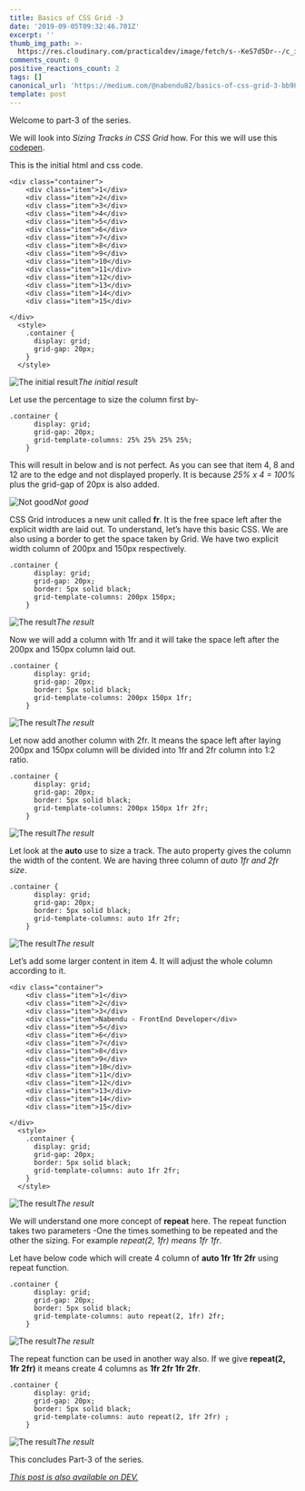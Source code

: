 ```yaml
---
title: Basics of CSS Grid -3
date: '2019-09-05T09:32:46.701Z'
excerpt: ''
thumb_img_path: >-
  https://res.cloudinary.com/practicaldev/image/fetch/s--KeS7d5Dr--/c_imagga_scale,f_auto,fl_progressive,h_420,q_auto,w_1000/https://res.cloudinary.com/practicaldev/image/fetch/s--BkZsqFt8--/c_imagga_scale%2Cf_auto%2Cfl_progressive%2Ch_420%2Cq_auto%2Cw_1000/https://thepracticaldev.s3.amazonaws.com/i/e08gn2jznwxf3zssm2mo.jpeg
comments_count: 0
positive_reactions_count: 2
tags: []
canonical_url: 'https://medium.com/@nabendu82/basics-of-css-grid-3-bb98a69923a2'
template: post
---
```

Welcome to part-3 of the series.

We will look into *Sizing Tracks in CSS Grid* how. For this we will use this [codepen](https://codepen.io/nabendu82/full/oPoaYj/).

This is the initial html and css code.

    <div class="container">
        <div class="item">1</div>
        <div class="item">2</div>
        <div class="item">3</div>
        <div class="item">4</div>
        <div class="item">5</div>
        <div class="item">6</div>
        <div class="item">7</div>
        <div class="item">8</div>
        <div class="item">9</div>
        <div class="item">10</div>
        <div class="item">11</div>
        <div class="item">12</div>
        <div class="item">13</div>
        <div class="item">14</div>
        <div class="item">15</div>

    </div>
      <style>
        .container {
          display: grid;
          grid-gap: 20px;
        }
      </style>

![The initial result](https://cdn-images-1.medium.com/max/5760/1*JgEMyfjXQvv5mjSPZoHxDQ.png)*The initial result*

Let use the percentage to size the column first by-

    .container {
          display: grid;
          grid-gap: 20px;
          grid-template-columns: 25% 25% 25% 25%;
        }

This will result in below and is not perfect. As you can see that item 4, 8 and 12 are to the edge and not displayed properly. It is because *25% x 4 = 100%* plus the grid-gap of 20px is also added.

![Not good](https://cdn-images-1.medium.com/max/5760/1*FImAAwLNa4e_Ltq0qUqr3w.png)*Not good*

CSS Grid introduces a new unit called **fr**. It is the free space left after the explicit width are laid out. To understand, let’s have this basic CSS. We are also using a border to get the space taken by Grid. We have two explicit width column of 200px and 150px respectively.

    .container {
          display: grid;
          grid-gap: 20px;
          border: 5px solid black;
          grid-template-columns: 200px 150px;
        }

![The result](https://cdn-images-1.medium.com/max/5760/1*dXjOoYlfFrQJeSjoiqe-oQ.png)*The result*

Now we will add a column with 1fr and it will take the space left after the 200px and 150px column laid out.

    .container {
          display: grid;
          grid-gap: 20px;
          border: 5px solid black;
          grid-template-columns: 200px 150px 1fr;
        }

![The result](https://cdn-images-1.medium.com/max/5752/1*3-roJWse2C4AvYtCiwHqyw.png)*The result*

Let now add another column with 2fr. It means the space left after laying 200px and 150px column will be divided into 1fr and 2fr column into 1:2 ratio.

    .container {
          display: grid;
          grid-gap: 20px;
          border: 5px solid black;
          grid-template-columns: 200px 150px 1fr 2fr;
        }

![The result](https://cdn-images-1.medium.com/max/5760/1*G1yI1NwMtEkP21hL-pp0gg.png)*The result*

Let look at the **auto** use to size a track. The auto property gives the column the width of the content. We are having three column of *auto 1fr and 2fr size*.

    .container {
          display: grid;
          grid-gap: 20px;
          border: 5px solid black;
          grid-template-columns: auto 1fr 2fr;
        }

![The result](https://cdn-images-1.medium.com/max/5760/1*LI9Nz-bjJZ8lc4yNd32hqQ.png)*The result*

Let’s add some larger content in item 4. It will adjust the whole column according to it.

    <div class="container">
        <div class="item">1</div>
        <div class="item">2</div>
        <div class="item">3</div>
        <div class="item">Nabendu - FrontEnd Developer</div>
        <div class="item">5</div>
        <div class="item">6</div>
        <div class="item">7</div>
        <div class="item">8</div>
        <div class="item">9</div>
        <div class="item">10</div>
        <div class="item">11</div>
        <div class="item">12</div>
        <div class="item">13</div>
        <div class="item">14</div>
        <div class="item">15</div>

    </div>
      <style>
        .container {
          display: grid;
          grid-gap: 20px;
          border: 5px solid black;
          grid-template-columns: auto 1fr 2fr;
        }
      </style>

![The result](https://cdn-images-1.medium.com/max/5760/1*qY9Pj23HnigsFcraFIZVaA.png)*The result*

We will understand one more concept of **repeat** here. The repeat function takes two parameters -One the times something to be repeated and the other the sizing. For example *repeat(2, 1fr) means 1fr 1fr*.

Let have below code which will create 4 column of **auto 1fr 1fr 2fr** using repeat function.

    .container {
          display: grid;
          grid-gap: 20px;
          border: 5px solid black;
          grid-template-columns: auto repeat(2, 1fr) 2fr;
        }

![The result](https://cdn-images-1.medium.com/max/5760/1*lv3g5U_GP0ynsyTy3ixDtw.png)*The result*

The repeat function can be used in another way also. If we give **repeat(2, 1fr 2fr)** it means create 4 columns as **1fr 2fr 1fr 2fr**.

    .container {
          display: grid;
          grid-gap: 20px;
          border: 5px solid black;
          grid-template-columns: auto repeat(2, 1fr 2fr) ;
        }

![The result](https://cdn-images-1.medium.com/max/5760/1*ky66_dwEtjzlK-dShcyaeQ.png)*The result*

This concludes Part-3 of the series.


*[This post is also available on DEV.](https://dev.to/nabendu82/basics-of-css-grid-3-3nhc)*


<script>
const parent = document.getElementsByTagName('head')[0];
const script = document.createElement('script');
script.type = 'text/javascript';
script.src = 'https://cdnjs.cloudflare.com/ajax/libs/iframe-resizer/4.1.1/iframeResizer.min.js';
script.charset = 'utf-8';
script.onload = function() {
    window.iFrameResize({}, '.liquidTag');
};
parent.appendChild(script);
</script>    
